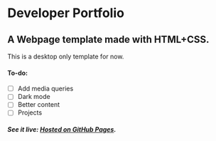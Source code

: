 # Developer Portfolio

## A Webpage template made with HTML+CSS.

This is a desktop only template for now.

#### To-do:

* [ ] Add media queries
* [ ] Dark mode
* [ ] Better content
* [ ] Projects

##### See it live: [Hosted on GitHub Pages](https://kavedweller.github.io/b10a01-profile-static/ "Developer Protfolio").
